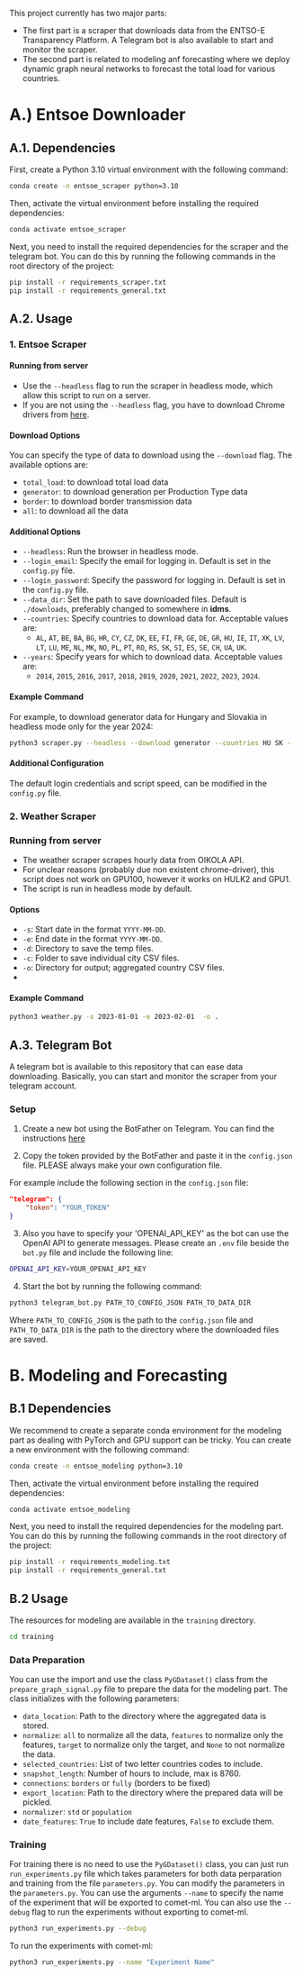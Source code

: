 This project currently has two major parts:

- The first part is a scraper that downloads data from the ENTSO-E Transparency Platform. A Telegram bot is also available to start and monitor the scraper.
- The second part is related to modeling anf forecasting where we deploy dynamic graph neural networks to forecast the total load for various countries.

# A.) Entsoe Downloader

## A.1. Dependencies

First, create a Python 3.10 virtual environment with the following command:
```bash
conda create -n entsoe_scraper python=3.10
```
Then, activate the virtual environment before installing the required dependencies:
```bash
conda activate entsoe_scraper
```

Next, you need to install the required dependencies for the scraper and the telegram bot. You can do this by running the following commands in the root directory of the project:
```bash
pip install -r requirements_scraper.txt
pip install -r requirements_general.txt
```

## A.2. Usage

### 1. Entsoe Scraper

#### Running from server 

- Use the `--headless` flag to run the scraper in headless mode, which allow this script to run on a server.
- If you are not using the `--headless` flag, you have to download Chrome drivers from [here](https://googlechromelabs.github.io/chrome-for-testing/).

#### Download Options
You can specify the type of data to download using the `--download` flag. The available options are:
- `total_load`: to download total load data
- `generator`: to download generation per Production Type data
- `border`: to download border transmission data
- `all`: to download all the data

#### Additional Options
- `--headless`: Run the browser in headless mode.
- `--login_email`: Specify the email for logging in. Default is set in the `config.py` file.
- `--login_password`: Specify the password for logging in. Default is set in the `config.py` file.
- `--data_dir`: Set the path to save downloaded files. Default is `./downloads`, preferably changed to somewhere in **idms**.
- `--countries`: Specify countries to download data for. Acceptable values are:
  - `AL`, `AT`, `BE`, `BA`, `BG`, `HR`, `CY`, `CZ`, `DK`, `EE`, `FI`, `FR`, 
    `GE`, `DE`, `GR`, `HU`, `IE`, `IT`, `XK`, `LV`, `LT`, `LU`, `ME`, `NL`, 
    `MK`, `NO`, `PL`, `PT`, `RO`, `RS`, `SK`, `SI`, `ES`, `SE`, `CH`, `UA`, `UK`.
- `--years`: Specify years for which to download data. Acceptable values are:
  - `2014`, `2015`, `2016`, `2017`, `2018`, `2019`, `2020`, `2021`, `2022`, `2023`, `2024`.

#### Example Command
For example, to download generator data for Hungary and Slovakia in headless mode only for the year 2024:
```bash
python3 scraper.py --headless --download generator --countries HU SK --years 2024
```

#### Additional Configuration
The default login credentials and script speed, can be modified in the `config.py` file.

### 2. Weather Scraper

### Running from server

- The weather scraper scrapes hourly data from OIKOLA API. 
- For unclear reasons (probably due non existent chrome-driver), this script does not work on GPU100, however it works on HULK2 and GPU1.
- The script is run in headless mode by default.

#### Options
- `-s`: Start date in the format `YYYY-MM-DD`.
- `-e`: End date in the format `YYYY-MM-DD`.
- `-d`: Directory to save the temp files.
- `-c`: Folder to save individual city CSV files.
- `-o`: Directory for output; aggregated country CSV files.
-
#### Example Command
```bash
python3 weather.py -s 2023-01-01 -e 2023-02-01  -o .
```

## A.3. Telegram Bot

A telegram bot is available to this repository that can ease data downloading. Basically, you can start and monitor the scraper from your telegram account.

### Setup

1. Create a new bot using the BotFather on Telegram. You can find the instructions [here](https://core.telegram.org/bots#6-botfather)

2. Copy the token provided by the BotFather and paste it in the `config.json` file. PLEASE always make your own configuration file.

For example include the following section in the `config.json` file:
```json
"telegram": {
    "token": "YOUR_TOKEN"
}
```

3. Also you have to specify your 'OPENAI_API_KEY' as the bot can use the OpenAI API to generate messages. Please create an `.env` file beside the `bot.py` file and include the following line:
```bash
OPENAI_API_KEY=YOUR_OPENAI_API_KEY
```

4. Start the bot by running the following command:
```bash
python3 telegram_bot.py PATH_TO_CONFIG_JSON PATH_TO_DATA_DIR
```

Where `PATH_TO_CONFIG_JSON` is the path to the `config.json` file and `PATH_TO_DATA_DIR` is the path to the directory where the downloaded files are saved.

# B. Modeling and Forecasting

## B.1 Dependencies

We recommend to create a separate conda environment for the modeling part as dealing with PyTorch and GPU support can be tricky. You can create a new environment with the following command:
```bash
conda create -n entsoe_modeling python=3.10
```
Then, activate the virtual environment before installing the required dependencies:
```bash
conda activate entsoe_modeling
```

Next, you need to install the required dependencies for the modeling part. You can do this by running the following commands in the root directory of the project:
```bash
pip install -r requirements_modeling.txt
pip install -r requirements_general.txt
```

## B.2 Usage

The resources for modeling are available in the `training` directory.

```bash
cd training
```

### Data Preparation

You can use the import and use the class `PyGDataset()` class from the `prepare_graph_signal.py` file to prepare the data for the modeling part. The class initializes with the following parameters:
- `data_location`: Path to the directory where the aggregated data is stored.
- `normalize`: `all` to normalize all the data, `features` to normalize only the features, `target` to normalize only the target, and `None` to not normalize the data.
- `selected_countries`: List of two letter countries codes to include.
- `snapshot_length`: Number of hours to include, max is 8760.
- `connections`: `borders` or `fully` (borders to be fixed)
- `export_location`: Path to the directory where the prepared data will be pickled.
- `normalizer`: `std` or `population`
- `date_features`: `True` to include date features, `False` to exclude them.

### Training

For training there is no need to use the `PyGDataset()` class, you can just run `run_experiments.py` file which takes parameters for both data perparation and training from the file `parameters.py`. You can modify the parameters in the `parameters.py`. You can use the arguments `--name` to specify the name of the experiment that will be exported to comet-ml. You can also use the `--debug` flag to run the experiments without exporting to comet-ml.

```bash
python3 run_experiments.py --debug
```
To run the experiments with comet-ml:

```bash
python3 run_experiments.py --name "Experiment Name"
```
